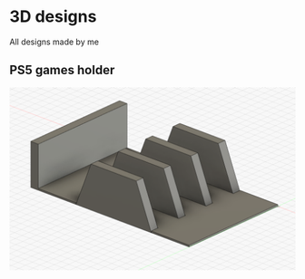# 3D designs

All designs made by me

## PS5 games holder

![ps5-games-holder](https://github.com/david-villamil/3d-designs/blob/main/PS5%20games%20holder/ps5-games-holder.png)
